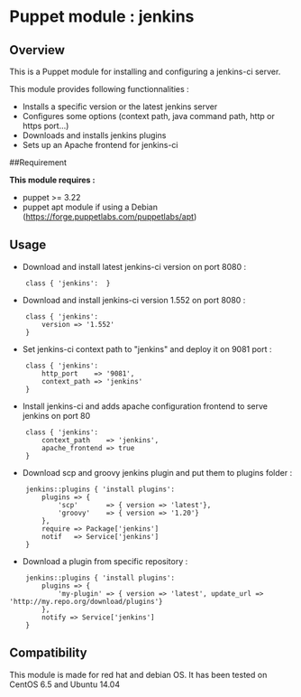 Puppet module : jenkins
==============

## Overview

This is a Puppet module for installing and configuring a jenkins-ci server.

This module provides following functionnalities : 

* Installs a specific version or the latest jenkins server
* Configures some options (context path, java command path, http or https port...)
* Downloads and installs jenkins plugins
* Sets up an Apache frontend for jenkins-ci

##Requirement

**This module requires :**

* puppet >= 3.22
* puppet apt module if using a Debian (https://forge.puppetlabs.com/puppetlabs/apt)

## Usage

* Download and install latest jenkins-ci version on port 8080 :

```puppet
	class { 'jenkins':  }
```

* Download and install jenkins-ci version 1.552 on port 8080 :

```puppet
	class { 'jenkins':  
		version	=> '1.552'
	}
```

* Set jenkins-ci context path to "jenkins" and deploy it on 9081 port : 

```puppet
	class { 'jenkins':  
		http_port    => '9081',
        context_path => 'jenkins'
	}
```

* Install jenkins-ci and adds apache configuration frontend to serve jenkins on port 80

```puppet
	class { 'jenkins':  
		context_path	=> 'jenkins',
        apache_frontend => true
	}
```

* Download scp and groovy jenkins plugin and put them to plugins folder : 

```puppet
	jenkins::plugins { 'install plugins':
		plugins	=> {
			'scp'		=> { version => 'latest'},
			'groovy'	=> { version => '1.20'}
		},
		require	=> Package['jenkins']
		notif	=> Service['jenkins']
	}
```

* Download a plugin from specific repository : 

```puppet
	jenkins::plugins { 'install plugins':
		plugins	=> {
			'my-plugin' => { version => 'latest', update_url => 'http://my.repo.org/download/plugins'}
		},
		notify => Service['jenkins']
	}
```

## Compatibility

This module is made for red hat and debian OS.
It has been tested on CentOS 6.5 and Ubuntu 14.04